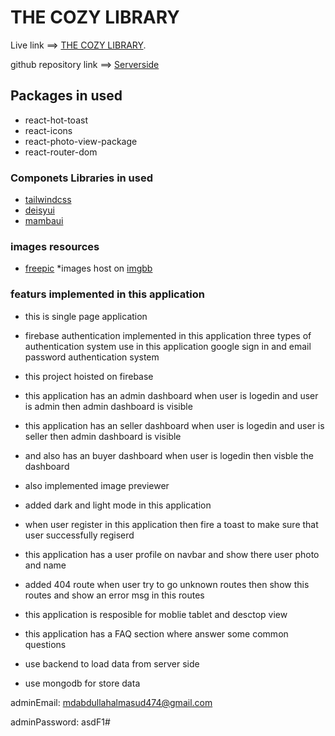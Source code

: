 # THE COZY LIBRARY

Live link ==> [THE COZY LIBRARY](https://the-cozy-library.web.app/).

github repository link ==> [Serverside](https://github.com/programming-hero-web-course-4/b612-used-products-resale-server-side-mdmasudrana271)

## Packages in used

* react-hot-toast
* react-icons
* react-photo-view-package
* react-router-dom


### Componets Libraries in used

*  [tailwindcss](https://tailwindcss.com/docs/installation)
* [deisyui](https://daisyui.com/components/)
* [mambaui](https://www.mambaui.com/)

### images resources

* [freepic](https://www.freepik.com/)
*images host on [imgbb](https://imgbb.com/)

### featurs implemented in this application

* this is single page application
* firebase authentication implemented in this application three types of authentication system use in this application google sign in and email password authentication system 
* this project hoisted on firebase
* this application has an admin dashboard  when user is logedin and user is admin then admin dashboard is visible
* this application has an seller dashboard  when user is logedin and user is seller then admin dashboard is visible
* and also has an buyer dashboard when user is logedin then visble the dashboard
* also implemented image previewer 
* added dark and light mode in this application
* when user register in this application then fire a toast to make sure that user successfully regiserd
* this application has a user profile on navbar and show there user photo and name

* added 404 route when user try to go unknown routes then show this routes and show an error msg in this routes

* this application is resposible for moblie tablet and desctop view

* this application has a FAQ section where answer some common questions
* use backend to load data from server side
* use mongodb for store data


adminEmail: mdabdullahalmasud474@gmail.com

adminPassword: asdF1#